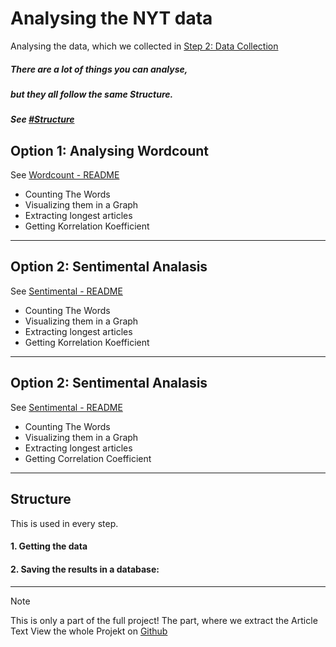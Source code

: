 # Analysing the NYT data

Analysing the data, which we collected in [Step 2: Data Collection](../data-collection/)

##### There are a lot of things you can analyse,

##### but they all follow the same Structure.

##### See [#Structure](#structure)

## Option 1: Analysing Wordcount

See [Wordcount - README](./Wordcount/)

- Counting The Words
- Visualizing them in a Graph
- Extracting longest articles
- Getting Korrelation Koefficient

---

## Option 2: Sentimental Analasis

See [Sentimental - README](./Sentimental/)

- Counting The Words
- Visualizing them in a Graph
- Extracting longest articles
- Getting Korrelation Koefficient

---

## Option 2: Sentimental Analasis

See [Sentimental - README](./Sentimental/)

- Counting The Words
- Visualizing them in a Graph
- Extracting longest articles
- Getting Correlation Coefficient

---

## Structure

This is used in every step.

#### 1. Getting the data

#### 2. Saving the results in a database:

####

---

> [!NOTE]
> This is only a part of the full project!
> The part, where we extract the Article Text
> View the whole Projekt on [Github](https://github.com/AdminL3/Jugend-Forscht/)
